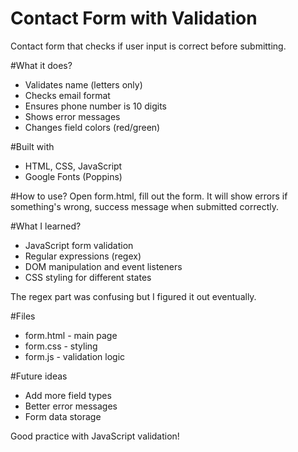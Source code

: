# Contact Form with Validation

Contact form that checks if user input is correct before submitting.

#What it does?
- Validates name (letters only)
- Checks email format
- Ensures phone number is 10 digits
- Shows error messages
- Changes field colors (red/green)

#Built with
- HTML, CSS, JavaScript
- Google Fonts (Poppins)

#How to use?
Open form.html, fill out the form. It will show errors if something's wrong, success message when submitted correctly.

#What I learned?
- JavaScript form validation
- Regular expressions (regex)
- DOM manipulation and event listeners
- CSS styling for different states

The regex part was confusing but I figured it out eventually.

#Files
- form.html - main page
- form.css - styling
- form.js - validation logic

#Future ideas
- Add more field types
- Better error messages
- Form data storage

Good practice with JavaScript validation!

